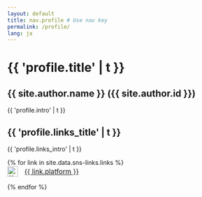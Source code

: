 ```yaml
---
layout: default
title: nav.profile # Use nav key
permalink: /profile/
lang: ja
---
```


# {{ 'profile.title' | t }}

## {{ site.author.name }} ({{ site.author.id }})

{{ 'profile.intro' | t }}

<!-- Add more descriptive text about the streamer here if desired -->

## {{ 'profile.links_title' | t }}

{{ 'profile.links_intro' | t }}

<ul class="profile-links-list" style="list-style: none; padding-left: 0;">
  {% for link in site.data.sns-links.links %}
    <li style="margin-bottom: 15px; display: flex; align-items: center;">
      <img src="{{ '/assets/images/icons/' | append: link.icon | relative_url }}" alt="{{ link.platform }}" style="height: 24px; width: 24px; margin-right: 15px; vertical-align: middle; filter: var(--logo-filter);">
      <a href="{{ link.url }}" target="_blank" rel="noopener noreferrer" style="font-size: 1.1em;">
        {{ link.platform }}
      </a>
    </li>
  {% endfor %}
</ul>
